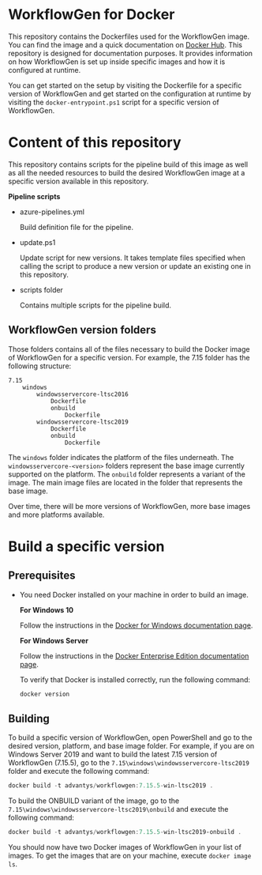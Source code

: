 # WorkflowGen for Docker
This repository contains the Dockerfiles used for the WorkflowGen image. You can
find the image and a quick documentation on [Docker Hub](https://hub.docker.com/r/advantys/workflowgen).
This repository is designed for documentation purposes. It provides information
on how WorkflowGen is set up inside specific images and how it is configured at
runtime.

You can get started on the setup by visiting the Dockerfile for a specific version
of WorkflowGen and get started on the configuration at runtime by visiting the
`docker-entrypoint.ps1` script for a specific version of WorkflowGen.

# Content of this repository
This repository contains scripts for the pipeline build of this image as well as
all the needed resources to build the desired WorkflowGen image at a specific
version available in this repository.

**Pipeline scripts**

* azure-pipelines.yml

    Build definition file for the pipeline.

* update.ps1

    Update script for new versions. It takes template files specified when calling
    the script to produce a new version or update an existing one in this
    repository.

* scripts folder

    Contains multiple scripts for the pipeline build.

## WorkflowGen version folders
Those folders contains all of the files necessary to build the Docker image of
WorkflowGen for a specific version. For example, the 7.15 folder has the
following structure:

```
7.15
    windows
        windowsservercore-ltsc2016
            Dockerfile
            onbuild
                Dockerfile
        windowsservercore-ltsc2019
            Dockerfile
            onbuild
                Dockerfile
```

The `windows` folder indicates the platform of the files underneath. The
`windowsservercore-<version>` folders represent the base image currently supported
on the platform. The `onbuild` folder represents a variant of the image. The
main image files are located in the folder that represents the base image.

Over time, there will be more versions of WorkflowGen, more base images and
more platforms available.

# Build a specific version
## Prerequisites

* You need Docker installed on your machine in order to build an image.

    **For Windows 10**

    Follow the instructions in the [Docker for Windows documentation page](https://docs.docker.com/docker-for-windows/).

    **For Windows Server**

    Follow the instructions in the [Docker Enterprise Edition documentation page](https://docs.docker.com/install/windows/docker-ee/).

    To verify that Docker is installed correctly, run the following command:
    ```powershell
    docker version
    ```

## Building
To build a specific version of WorkflowGen, open PowerShell and go to the desired
version, platform, and base image folder. For example, if you are on Windows Server 2019
and want to build the latest 7.15 version of WorkflowGen (7.15.5), go to the `7.15\windows\windowsservercore-ltsc2019`
folder and execute the following command:

```powershell
docker build -t advantys/workflowgen:7.15.5-win-ltsc2019 .
```

To build the ONBUILD variant of the image, go to the `7.15\windows\windowsservercore-ltsc2019\onbuild`
and execute the following command:

```powershell
docker build -t advantys/workflowgen:7.15.5-win-ltsc2019-onbuild .
```

You should now have two Docker images of WorkflowGen in your list of images. To
get the images that are on your machine, execute `docker image ls`.
